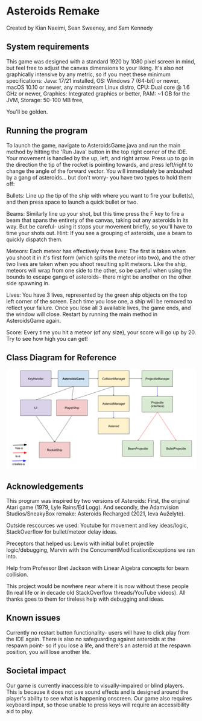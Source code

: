 # Asteroids Remake
Created by Kian Naeimi, Sean Sweeney, and Sam Kennedy

## System requirements
This game was designed with a standard 1920 by 1080 pixel screen in mind, but feel free to adjust the canvas dimensions to your liking. It's also not graphically intensive by any metric, so if you meet these minimum specifications:
Java: 17/21 installed,
OS: Windows 7 (64-bit) or newer, macOS 10.10 or newer, any mainstream Linux distro,
CPU: Dual core @ 1.6 GHz or newer,
Graphics: Integrated graphics or better,
RAM: ~1 GB for the JVM, 
Storage: 50-100 MB free,

You'll be golden. 



## Running the program
To launch the game, navigate to AsteroidsGame.java and run the main method by hitting the 'Run Java' button in the top right corner of the
IDE. Your movement is handled by the up, left, and right arrow. Press up to go in the direction the tip of the rocket is pointing towards,
and press left/right to change the angle of the forward vector. You will immediately be ambushed by a gang of asteroids... but don't worry-
you have two types to hold them off:
    
Bullets: Line up the tip of the ship with where you want to fire your bullet(s), and then press space to launch a quick bullet or two. 
        
Beams: Similarly line up your shot, but this time press the F key to fire a beam that spans the entirety of the canvas, taking out any 
asteroids in its way. But be careful- using it stops your movement briefly, so you'll have to time your shots out. Hint: If you see a grouping of asteroids, use a beam to quickly dispatch them.

Meteors: Each meteor has effectively three lives: The first is taken when you shoot it in it's first form (which splits the meteor into two), and the other two lives are taken when you shoot resulting split meteors. Like the ship, meteors will wrap from one side to the other,
so be careful when using the bounds to escape gangs of asteroids- there might be another on the other side spawning in. 
    
Lives: You have 3 lives, represented by the green ship objects on the top left corner of the screen. Each time you lose one, 
a ship will be removed to reflect your failure. Once you lose all 3 available lives, the game ends, and the window will close. Restart
by running the main method in AsteroidsGame again.

Score: Every time you hit a meteor (of any size), your score will go up by 20. Try to see how high you can get!

## Class Diagram for Reference

![Class Diagram](./FinalClassDiagram.png)
    


## Acknowledgements
This program was inspired by two versions of Asteroids: First, the original Atari game (1979, Lyle Rains/Ed Logg). And secondly,
the Adamvision Studios/SneakyBox remake: Asteroids Recharged (2021, Ieva Auželytė).
    
Outside rescources we used: Youtube for movement and key ideas/logic, StackOverflow for bullet/meteor delay ideas.

Preceptors that helped us: Lewis with initial bullet projectile logic/debugging, Marvin with the  ConcurrentModificationExceptions we ran into.
    
Help from Professor Bret Jackson with Linear Algebra concepts for beam collision. 
    
This project would be nowhere near where it is now without these people (In real life or in decade old StackOverflow threads/YouTube videos). All thanks goes to them for tireless help with debugging and ideas.

## Known issues

Currently no restart button functionality- users will have to click play from the IDE again.
There is also no safeguarding against asteroids at the respawn point- so if you lose a life, 
and there's an asteroid at the respawn position, you will lose another life.

## Societal impact
Our game is currently inaccessible to visually-impaired or blind players.
This is because it does not use sound effects and is designed around the player's ability to see what is happening onscreen.
Our game also requires keyboard input, so those unable to press keys will require an accessibility aid to play.

